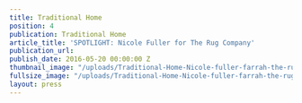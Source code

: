 ```yaml
---
title: Traditional Home
position: 4
publication: Traditional Home
article_title: 'SPOTLIGHT: Nicole Fuller for The Rug Company'
publication_url: 
publish_date: 2016-05-20 00:00:00 Z
thumbnail_image: "/uploads/Traditional-Home-Nicole-fuller-farrah-the-rug-company-LEFT.jpg"
fullsize_image: "/uploads/Traditional-Home-Nicole-fuller-farrah-the-rug-company-LEFT.jpg"
layout: press
---
```


